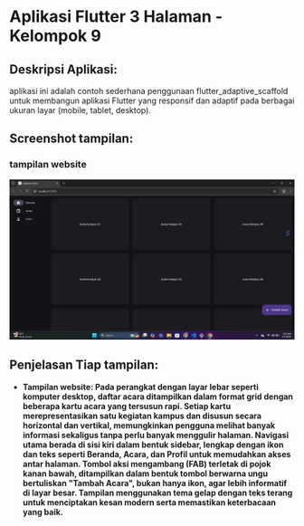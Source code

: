 # Aplikasi Flutter 3 Halaman - Kelompok 9

## Deskripsi Aplikasi:

aplikasi ini adalah contoh sederhana penggunaan flutter_adaptive_scaffold untuk membangun
aplikasi Flutter yang responsif dan adaptif pada berbagai ukuran layar (mobile, tablet, desktop).

## Screenshot tampilan:

### tampilan website

![website](images/website.png)

## Penjelasan Tiap tampilan:

- **Tampilan website: Pada perangkat dengan layar lebar seperti komputer desktop, daftar acara ditampilkan dalam format grid dengan beberapa kartu acara yang tersusun rapi.
  Setiap kartu merepresentasikan satu kegiatan kampus dan disusun secara horizontal dan vertikal, memungkinkan pengguna melihat banyak informasi sekaligus tanpa perlu banyak menggulir halaman.
  Navigasi utama berada di sisi kiri dalam bentuk sidebar, lengkap dengan ikon dan teks seperti Beranda, Acara, dan Profil untuk memudahkan akses antar halaman.
  Tombol aksi mengambang (FAB) terletak di pojok kanan bawah, ditampilkan dalam bentuk tombol berwarna ungu bertuliskan "Tambah Acara", bukan hanya ikon, agar lebih informatif di layar besar.
  Tampilan menggunakan tema gelap dengan teks terang untuk menciptakan kesan modern serta memastikan keterbacaan yang baik.**
